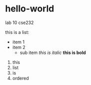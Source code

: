 # hello-world
lab 10 cse232

this is a list:
* item 1
* item 2
  * sub item
*this is italic*
**this is bold**
1. this
1. list
1. is
 1. ordered
